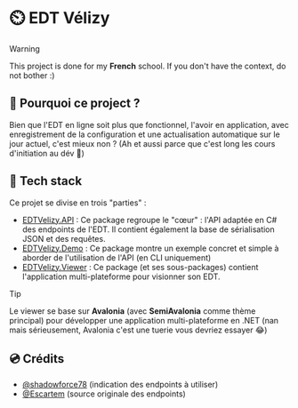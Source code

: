 # ⏲️ EDT Vélizy

> [!WARNING]
> This project is done for my **French** school. If you don't have the context, do not bother :)

## 📰 Pourquoi ce project ?

Bien que l'EDT en ligne soit plus que fonctionnel, l'avoir en application, avec enregistrement de la configuration et une actualisation automatique sur le jour actuel, c'est mieux non ?
(Ah et aussi parce que c'est long les cours d'initiation au dév 🤣)

## 🧮 Tech stack

Ce projet se divise en trois "parties" :

- [EDTVelizy.API](https://github.com/ItsTheSky/EDTVelizy/tree/master/EDTVelizy.API) : Ce package regroupe le "cœur" : l'API adaptée en C# des endpoints de l'EDT. Il contient également la base de sérialisation JSON et des requêtes.
- [EDTVelizy.Demo](https://github.com/ItsTheSky/EDTVelizy/tree/master/EDTVelizy.Demo) : Ce package montre un exemple concret et simple à aborder de l'utilisation de l'API (en CLI uniquement)
- [EDTVelizy.Viewer](https://github.com/ItsTheSky/EDTVelizy/tree/master/EDTVelizy.Viewer) : Ce package (et ses sous-packages) contient l'application multi-plateforme pour visionner son EDT.

> [!TIP]
> Le viewer se base sur **Avalonia** (avec **SemiAvalonia** comme thème principal) pour développer une application multi-plateforme en .NET (nan mais sérieusement, Avalonia c'est une tuerie vous devriez essayer :joy:)

## 💿 Crédits

* [@shadowforce78](https://github.com/shadowforce78) (indication des endpoints à utiliser)
* [@Escartem](https://github.com/Escartem/EDTVelizy/blob/master/app/api/getCalendar/route.js) (source originale des endpoints)
